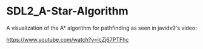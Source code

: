 # SDL2_A-Star-Algorithm
A visualization of the A* algorithm for pathfinding as seen in javidx9's video:

https://www.youtube.com/watch?v=icZj67PTFhc
